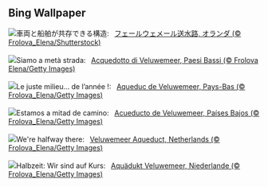 ## Bing Wallpaper
![](https://www.bing.com/th?id=OHR.HalfwayBoats_JA-JP0449681577_UHD.jpg&w=1000)車両と船舶が共存できる構造:&nbsp;&ensp;[フェールウェメール送水路, オランダ (© Frolova_Elena/Shutterstock)](https://www.bing.com/th?id=OHR.HalfwayBoats_JA-JP0449681577_UHD.jpg)
<br><br/>
![](https://www.bing.com/th?id=OHR.HalfwayBoats_IT-IT1946510861_UHD.jpg&w=1000)Siamo a metà strada:&nbsp;&ensp;[Acquedotto di Veluwemeer, Paesi Bassi (© Frolova Elena/Getty Images)](https://www.bing.com/th?id=OHR.HalfwayBoats_IT-IT1946510861_UHD.jpg)
<br><br/>
![](https://www.bing.com/th?id=OHR.HalfwayBoats_FR-FR9069255217_UHD.jpg&w=1000)Le juste milieu… de l’année !:&nbsp;&ensp;[Aqueduc de Veluwemeer, Pays-Bas (© Frolova_Elena/Getty Images)](https://www.bing.com/th?id=OHR.HalfwayBoats_FR-FR9069255217_UHD.jpg)
<br><br/>
![](https://www.bing.com/th?id=OHR.HalfwayBoats_ES-ES5466545154_UHD.jpg&w=1000)Estamos a mitad de camino:&nbsp;&ensp;[Acueducto de Veluwemeer, Países Bajos (© Frolova_Elena/Getty Images)](https://www.bing.com/th?id=OHR.HalfwayBoats_ES-ES5466545154_UHD.jpg)
<br><br/>
![](https://www.bing.com/th?id=OHR.HalfwayBoats_EN-GB2866827460_UHD.jpg&w=1000)We're halfway there:&nbsp;&ensp;[Veluwemeer Aqueduct, Netherlands (© Frolova_Elena/Getty Images)](https://www.bing.com/th?id=OHR.HalfwayBoats_EN-GB2866827460_UHD.jpg)
<br><br/>
![](https://www.bing.com/th?id=OHR.HalfwayBoats_DE-DE4239098314_UHD.jpg&w=1000)Halbzeit: Wir sind auf Kurs:&nbsp;&ensp;[Aquädukt Veluwemeer, Niederlande (© Frolova_Elena/Getty Images)](https://www.bing.com/th?id=OHR.HalfwayBoats_DE-DE4239098314_UHD.jpg)
<br><br/>
